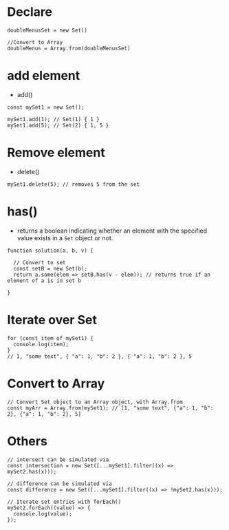 # Declare
```JS
doubleMenusSet = new Set()

//Convert to Array
doubleMenus = Array.from(doubleMenusSet)
```

# add element

- add()

```JS
const mySet1 = new Set();

mySet1.add(1); // Set(1) { 1 }
mySet1.add(5); // Set(2) { 1, 5 }
```

# Remove element

- delete()

```JS
mySet1.delete(5); // removes 5 from the set
```

# has()

- returns a boolean indicating whether an element with the specified value exists in a `Set` object or not.

```JS
function solution(a, b, v) {
  
  // Convert to set
  const setB = new Set(b);
  return a.some(elem => setB.has(v - elem)); // returns true if an element of a is in set b

}
```

# Iterate over Set

```JS
for (const item of mySet1) {
  console.log(item);
}
// 1, "some text", { "a": 1, "b": 2 }, { "a": 1, "b": 2 }, 5
```

# Convert to Array

```JS
// Convert Set object to an Array object, with Array.from
const myArr = Array.from(mySet1); // [1, "some text", {"a": 1, "b": 2}, {"a": 1, "b": 2}, 5]
```

# Others

```JS
// intersect can be simulated via
const intersection = new Set([...mySet1].filter((x) => mySet2.has(x)));

// difference can be simulated via
const difference = new Set([...mySet1].filter((x) => !mySet2.has(x)));

// Iterate set entries with forEach()
mySet2.forEach((value) => {
  console.log(value);
});
```